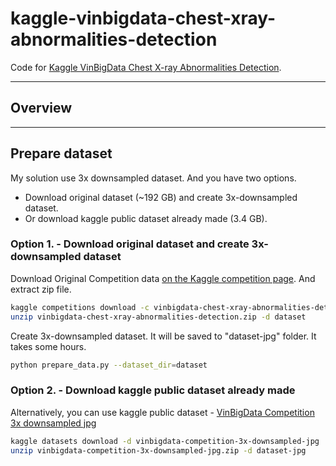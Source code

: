 # kaggle-vinbigdata-chest-xray-abnormalities-detection

Code for [Kaggle VinBigData Chest X-ray Abnormalities Detection][kaggle_link].

[kaggle_link]: https://www.kaggle.com/c/vinbigdata-chest-xray-abnormalities-detection

***

## Overview

***

## Prepare dataset

My solution use 3x downsampled dataset. And you have two options.

- Download original dataset (~192 GB) and create 3x-downsampled dataset.
- Or download kaggle public dataset already made (3.4 GB).

### Option 1. - Download original dataset and create 3x-downsampled dataset

Download Original Competition data [on the Kaggle competition page][kaggle_dataset_link]. And extract zip file.

[kaggle_dataset_link]: https://www.kaggle.com/c/vinbigdata-chest-xray-abnormalities-detection/data

```bash
kaggle competitions download -c vinbigdata-chest-xray-abnormalities-detection
unzip vinbigdata-chest-xray-abnormalities-detection.zip -d dataset
```

Create 3x-downsampled dataset. It will be saved to "dataset-jpg" folder. It takes some hours.

```bash
python prepare_data.py --dataset_dir=dataset
```

### Option 2. - Download kaggle public dataset already made

Alternatively, you can use kaggle public dataset - [VinBigData Competition 3x downsampled jpg][kaggle_downsampled_dataset_link]

[kaggle_downsampled_dataset_link]: https://www.kaggle.com/sunghyunjun/vinbigdata-competition-3x-downsampled-jpg

```bash
kaggle datasets download -d vinbigdata-competition-3x-downsampled-jpg
unzip vinbigdata-competition-3x-downsampled-jpg.zip -d dataset-jpg
```
